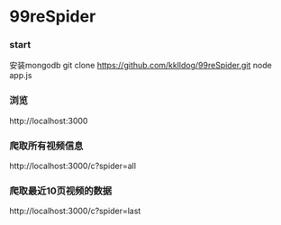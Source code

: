 # 99reSpider

### start 
安装mongodb
git clone https://github.com/kklldog/99reSpider.git
node app.js
### 浏览
http://localhost:3000
### 爬取所有视频信息
http://localhost:3000/c?spider=all
### 爬取最近10页视频的数据
http://localhost:3000/c?spider=last
